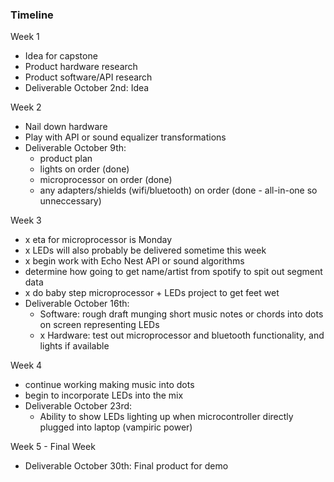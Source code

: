 ### Timeline
Week 1
  - Idea for capstone
  - Product hardware research
  - Product software/API research
  - Deliverable October 2nd: Idea

Week 2
  - Nail down hardware
  - Play with API or sound equalizer transformations
  - Deliverable October 9th:
    * product plan
    * lights on order (done)
    * microprocessor on order (done)
    * any adapters/shields (wifi/bluetooth) on order (done - all-in-one so unneccessary)

Week 3
  - x eta for microprocessor is Monday
  - x LEDs will also probably be delivered sometime this week
  - x begin work with Echo Nest API or sound algorithms
  - determine how going to get name/artist from spotify to spit out segment data
  - x do baby step microprocessor + LEDs project to get feet wet
  - Deliverable October 16th:
    * Software: rough draft munging short music notes or chords into dots on screen representing LEDs
    * x Hardware: test out microprocessor and bluetooth functionality, and lights if available

Week 4
  - continue working making music into dots
  - begin to incorporate LEDs into the mix
  - Deliverable October 23rd:
    * Ability to show LEDs lighting up when microcontroller directly plugged into laptop (vampiric power)

Week 5 - Final Week
  - Deliverable October 30th: Final product for demo
